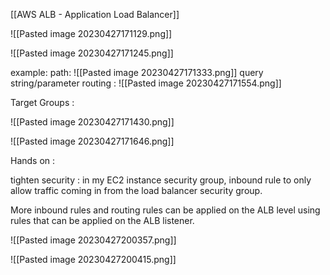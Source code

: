[[AWS ALB - Application Load Balancer]]   

![[Pasted image 20230427171129.png]]

![[Pasted image 20230427171245.png]]

example: 
path:
		![[Pasted image 20230427171333.png]]
query string/parameter routing : 
		![[Pasted image 20230427171554.png]]
	
Target Groups : 

![[Pasted image 20230427171430.png]]

![[Pasted image 20230427171646.png]]

Hands on : 

tighten security : in my EC2 instance security group, inbound rule to only allow traffic coming in from the load balancer security group.

More inbound rules and routing rules can be applied on the ALB level using rules that can be applied on the ALB listener. 


![[Pasted image 20230427200357.png]]

![[Pasted image 20230427200415.png]]